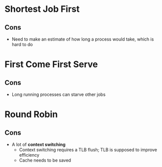 # Shortest Job First

## Cons

- Need to make an estimate of how long a process would take, which is hard to do

# First Come First Serve

## Cons

- Long running processes can starve other jobs

# Round Robin

## Cons

- A lot of **context switching**
  - Context switching requires a TLB flush; TLB is supposed to improve
    efficiency
  - Cache needs to be saved
